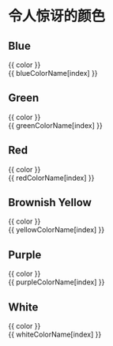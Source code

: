 <script setup>
import { ref } from 'vue'
import {
  BLUE_COLOR, BLUE_COLOR_NAME, GREEN_COLOR, GREEN_COLOR_NAME, RED_COLOR, RED_COLOR_NAME, BROWNISH_YELLOW, BROWNISH_YELLOW_NAME, PURPLE_COLOR, PURPLE_COLOR_NAME, WHITE_COLOR, WHITE_COLOR_NAME
} from './color.constant.js'

const blueColor = ref(BLUE_COLOR)
const blueColorName = ref(BLUE_COLOR_NAME)
const greenColor = ref(GREEN_COLOR)
const greenColorName = ref(GREEN_COLOR_NAME)
const redColor = ref(RED_COLOR)
const redColorName = ref(RED_COLOR_NAME)
const yellowColor = ref(BROWNISH_YELLOW)
const yellowColorName = ref(BROWNISH_YELLOW_NAME)
const purpleColor = ref(PURPLE_COLOR)
const purpleColorName = ref(PURPLE_COLOR_NAME)
const whiteColor = ref(WHITE_COLOR)
const whiteColorName = ref(WHITE_COLOR_NAME)

const handleClick = (type, index) => {
  let selected = null
  let temp = ''
  let copy = ''

  switch (type) {
    case 'blue': 
      selected = blueColorName.value
      temp = blueColorName.value[index]
      copy = blueColor.value[index]
    case 'blue': 
      selected = greenColorName.value
      temp = greenColorName.value[index]
      copy = greenColor.value[index]
    case 'blue': 
      selected = redColorName.value
      temp = redColorName.value[index]
      copy = redColor.value[index]
    case 'blue': 
      selected = purpleColorName.value
      temp = purpleColorName.value[index]
      copy = purpleColor.value[index]
    case 'blue': 
      selected = yellowColorName.value
      temp = yellowColorName.value[index]
      copy = yellowColor.value[index]
    default: 
      selected = whiteColorName.value
      temp = whiteColorName.value[index]
      copy = whiteColor.value[index]
  }

  navigator.clipboard.writeText(copy)
  selected[index] = 'Copy!'
  setTimeout(() => {
    selected[index] = temp
  }, 2000)
}
</script>

# 令人惊讶的颜色

## Blue

<div :class="$style.container">
  <div 
    v-for="(color, index) in blueColor"
    :class=$style.card
    :style="{backgroundColor: color}"
    :onClick="() => handleClick('blue', index)"
  >
    <div>{{ color }}</div>
    <div>{{ blueColorName[index] }}</div>
  </div>
</div>

## Green

<div :class="$style.container">
  <div
    v-for="(color, index) in greenColor"
    :class=$style.card
    :style="{backgroundColor: color}"
    :onClick="() => handleClick('green', index)"
  >
    <div>{{ color }}</div>
    <div>{{ greenColorName[index] }}</div>
  </div>
</div>

## Red

<div :class="$style.container">
  <div
    v-for="(color, index) in redColor"
    :class=$style.card
    :style="{backgroundColor: color}"
    :onClick="() => handleClick('red', index)"
  >
    <div>{{ color }}</div>
    <div>{{ redColorName[index] }}</div>
  </div>
</div>

## Brownish Yellow

<div :class="$style.container">
  <div
    v-for="(color, index) in yellowColor"
    :class=$style.card
    :style="{backgroundColor: color}"
    :onClick="() => handleClick('yelow', index)"
  >
    <div>{{ color }}</div>
    <div>{{ yellowColorName[index] }}</div>
  </div>
</div>

## Purple

<div :class="$style.container">
  <div
    v-for="(color, index) in purpleColor"
    :class=$style.card
    :style="{backgroundColor: color}"
    :onClick="() => handleClick('purple', index)"
  >
    <div>{{ color }}</div>
    <div>{{ purpleColorName[index] }}</div>
  </div>
</div>

## White

<div :class="$style.container">
  <div
    v-for="(color, index) in whiteColor"
    :class=$style.card
    :style="{backgroundColor: color}"
    :onClick="() => handleClick('white', index)"
  >
    <div>{{ color }}</div>
    <div>{{ whiteColorName[index] }}</div>
  </div>
</div>

<style module>
.container {
  display: grid;
  grid-template-columns: repeat(4, minmax(0, 1fr));
  gap: 20px;
}

.card {
  font-size: 14px;
  font-family: 'Fira Code';
  height: 92px;
  padding: 0px 10px;
  border-radius: 8px;
  color: white;

  cursor: pointer;

  display: flex;
  flex-direction: column;
  justify-content: center;
  align-items: start;
}
</style>
